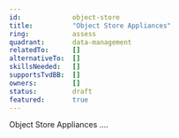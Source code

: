 ```yaml
---
id:				object-store
title:      	"Object Store Appliances"
ring:       	assess
quadrant:   	data-management
relatedTo:		[]
alternativeTo:	[]
skillsNeeded:	[]
supportsTvdBB:	[]
owners:         [] 
status:			draft
featured:       true
---
```


Object Store Appliances ....
